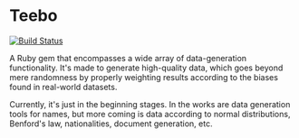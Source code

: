 Teebo
=====

[![Build Status](https://travis-ci.org/russtaylor/teebo.svg?branch=master)](https://travis-ci.org/russtaylor/teebo)

A Ruby gem that encompasses a wide array of data-generation functionality. It's
made to generate high-quality data, which goes beyond mere randomness by
properly weighting results according to the biases found in real-world datasets.

Currently, it's just in the beginning stages. In the works are data generation
tools for names, but more coming is data according to normal distributions,
Benford's law, nationalities, document generation, etc.
